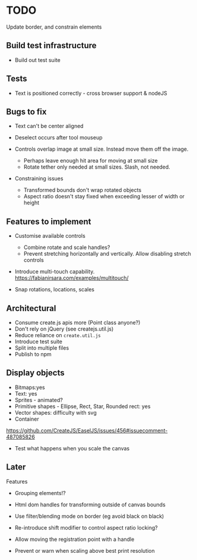 # TODO

Update border, and constrain elements

## Build test infrastructure

* Build out test suite

## Tests

* Text is positioned correctly - cross browser support & nodeJS

## Bugs to fix

* Text can't be center aligned
* Deselect occurs after tool mouseup

* Controls overlap image at small size. Instead move them off the image.
  * Perhaps leave enough hit area for moving at small size
  * Rotate tether only needed at small sizes. Slash, not needed.

* Constraining issues
  * Transformed bounds don't wrap rotated objects
  * Aspect ratio doesn't stay fixed when exceeding lesser of width or height

## Features to implement

* Customise available controls
  * Combine rotate and scale handles?
  * Prevent stretching horizontally and vertically. Allow disabling stretch controls

* Introduce multi-touch capability. https://fabianirsara.com/examples/multitouch/
* Snap rotations, locations, scales

## Architectural

* Consume create.js apis more (Point class anyone?)
* Don't rely on jQuery (see createjs.util.js)
* Reduce reliance on `create.util.js`
* Introduce test suite
* Split into multiple files
* Publish to npm

## Display objects

* Bitmaps:yes
* Text: yes
* Sprites - animated?
* Primitive shapes - Ellipse, Rect, Star, Rounded rect: yes
* Vector shapes: difficulty with svg
* Container

https://github.com/CreateJS/EaselJS/issues/456#issuecomment-487085826

* Test what happens when you scale the canvas

## Later

Features

* Grouping elements!?

* Html dom handles for transforming outside of canvas bounds
* Use filter/blending mode on border (eg avoid black on black)
* Re-introduce shift modifier to control aspect ratio locking?
* Allow moving the registration point with a handle

* Prevent or warn when scaling above best print resolution
